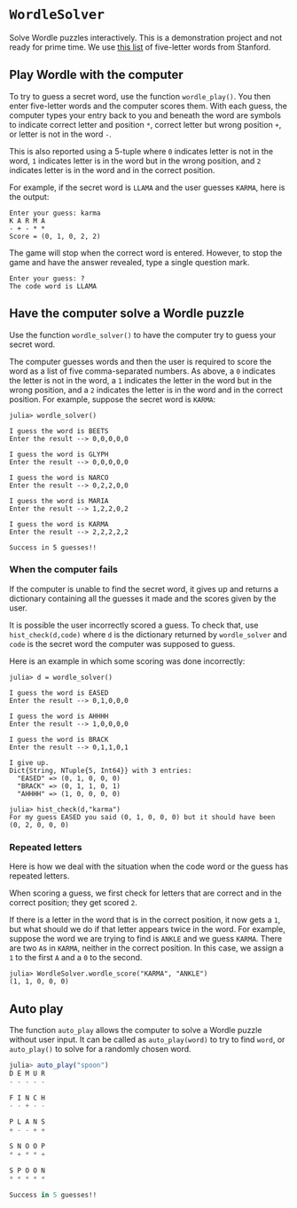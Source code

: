 # `WordleSolver`

Solve Wordle puzzles interactively. This is a demonstration project and not ready for prime time. We use [this list](https://www-cs-faculty.stanford.edu/~knuth/sgb-words.txt) of five-letter words from Stanford.

## Play Wordle with the computer

To try to guess a secret word, use the function `wordle_play()`. You then enter five-letter words and the computer scores them. With each guess, the computer types your entry back to you and beneath the word are symbols to indicate correct letter and position `*`, correct letter but wrong position `+`, or letter is not in the word `-`.

This is also reported using a 5-tuple where `0` indicates letter is not in the word, `1` indicates letter is in the word but in the wrong position, and `2` indicates letter is in the word and in the correct position. 

For example, if the secret word is `LLAMA` and the user guesses `KARMA`, here is the output:
```
Enter your guess: karma  
K A R M A 
- + - * * 
Score = (0, 1, 0, 2, 2)
```

The game will stop when the correct word is entered. However, to stop the game and have the answer revealed, type a single question mark.
```
Enter your guess: ?
The code word is LLAMA
```

## Have the computer solve a Wordle puzzle

Use the function `wordle_solver()` to have the computer try to guess your secret word. 

The computer guesses words and then the user is required to score the word as a list of five comma-separated numbers. As above, a `0` indicates the letter is not in the word, a `1` indicates the letter in the word but in the wrong position, and a `2` indicates the letter is in the word and in the correct position. For example, suppose the secret word is `KARMA`:
```
julia> wordle_solver()

I guess the word is BEETS
Enter the result --> 0,0,0,0,0

I guess the word is GLYPH
Enter the result --> 0,0,0,0,0

I guess the word is NARCO
Enter the result --> 0,2,2,0,0

I guess the word is MARIA
Enter the result --> 1,2,2,0,2       

I guess the word is KARMA
Enter the result --> 2,2,2,2,2

Success in 5 guesses!!
```

### When the computer fails

If the computer is unable to find the secret word, it gives up and returns a dictionary containing all the guesses it made and the scores given by the user.

It is possible the user incorrectly scored a guess. To check that, use `hist_check(d,code)` where `d` is the dictionary returned by `wordle_solver` and `code` is the secret word the computer was supposed to guess.

Here is an example in which some scoring was done incorrectly:
```
julia> d = wordle_solver()

I guess the word is EASED
Enter the result --> 0,1,0,0,0

I guess the word is AHHHH
Enter the result --> 1,0,0,0,0

I guess the word is BRACK
Enter the result --> 0,1,1,0,1

I give up.
Dict{String, NTuple{5, Int64}} with 3 entries:
  "EASED" => (0, 1, 0, 0, 0)
  "BRACK" => (0, 1, 1, 0, 1)
  "AHHHH" => (1, 0, 0, 0, 0)

julia> hist_check(d,"karma")
For my guess EASED you said (0, 1, 0, 0, 0) but it should have been (0, 2, 0, 0, 0)
```




### Repeated letters

Here is how we deal with the situation when the code word or the guess has repeated letters. 

When scoring a guess, we first check for letters that are correct and in the correct position; they get scored `2`. 

If there is a letter in the word that is in the correct position, it now gets a `1`, but what should we do if that letter appears twice in the word. For example, suppose the word we are trying to find is `ANKLE` and we guess `KARMA`. There are two `A`s in `KARMA`, neither in the correct position. In this case, we assign a `1` to the first `A` and a `0` to the second.
```
julia> WordleSolver.wordle_score("KARMA", "ANKLE")
(1, 1, 0, 0, 0)
```

## Auto play

The function `auto_play` allows the computer to solve a Wordle puzzle without user input. It can be called as `auto_play(word)` to try to find `word`, or `auto_play()` to solve for a randomly chosen word.
```julia
julia> auto_play("spoon")
D E M U R 
- - - - - 

F I N C H 
- - + - - 

P L A N S 
+ - - + + 

S N O O P 
* + * * + 

S P O O N 
* * * * * 

Success in 5 guesses!!
```






